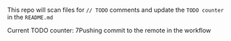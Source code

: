 This repo will scan files for `// TODO` comments and update the `TODO counter` in the `README.md`

Current TODO counter: 7Pushing commit to the remote in the workflow
